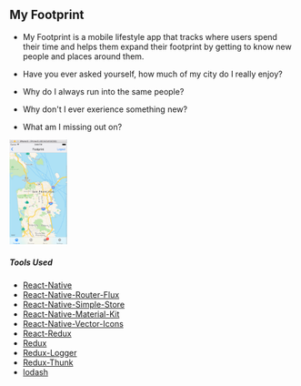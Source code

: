 ## My Footprint

- My Footprint is a mobile lifestyle app that tracks where users 
spend their time and helps them expand their footprint by getting 
to know new people and places around them.

- Have you ever asked yourself, how much of my city do I really enjoy?
- Why do I always run into the same people?
- Why don't I ever exerience something new?
- What am I missing out on?

<div>
  <img src="./assets/screenshot_1.png" alt="Screenshot1" width="20%" />
</div>

##### Tools Used
 - [React-Native](https://facebook.github.io/react-native/)
 - [React-Native-Router-Flux](https://github.com/aksonov/react-native-router-flux)
 - [React-Native-Simple-Store](https://github.com/jasonmerino/react-native-simple-store)
 - [React-Native-Material-Kit](https://github.com/xinthink/react-native-material-kit)
 - [React-Native-Vector-Icons](https://github.com/oblador/react-native-vector-icons)
 - [React-Redux](https://github.com/reactjs/react-redux)
 - [Redux](https://github.com/reactjs/redux)
 - [Redux-Logger](https://github.com/evgenyrodionov/redux-logger)
 - [Redux-Thunk](https://github.com/gaearon/redux-thunk)
 - [lodash](https://lodash.com/)